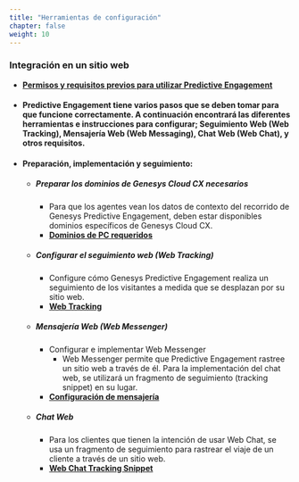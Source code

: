 ```yaml
---
title: "Herramientas de configuración"
chapter: false
weight: 10
---
```



### Integración en un sitio web

- **[Permisos y requisitos previos para utilizar Predictive Engagement](https://help.mypurecloud.com/articles/predictive-engagement-permissions-overview/)**  

- #### Predictive Engagement tiene varios pasos que se deben tomar para que funcione correctamente. A continuación encontrará las diferentes herramientas e instrucciones para configurar; Seguimiento Web (Web Tracking), Mensajería Web (Web Messaging), Chat Web (Web Chat), y otros requisitos.  
- #### Preparación, implementación y seguimiento:
    - ##### Preparar los dominios de Genesys Cloud CX necesarios
        - Para que los agentes vean los datos de contexto del recorrido de Genesys Predictive Engagement, deben estar disponibles dominios específicos de Genesys Cloud CX.
        - **[Dominios de PC requeridos](https://all.docs.genesys.com/ATC/RequiredPCDomains)** 
    - ##### Configurar el seguimiento web (Web Tracking) 
        - Configure cómo Genesys Predictive Engagement realiza un seguimiento de los visitantes a medida que se desplazan por su sitio web.
        - **[Web Tracking](https://all.docs.genesys.com/ATC/Current/AdminGuide/Web_tracking)**  
    - ##### Mensajería Web (Web Messenger) 
        - Configurar e implementar Web Messenger
            - Web Messenger permite que Predictive Engagement rastree un sitio web a través de él. Para la implementación del chat web, se utilizará un fragmento de seguimiento (tracking snippet) en su lugar.
        - **[Configuración de mensajería](https://all.docs.genesys.com/ATC/Current/AdminGuide/Messenger_configuration)**  

    - ##### Chat Web 
        - Para los clientes que tienen la intención de usar Web Chat, se usa un fragmento de seguimiento para rastrear el viaje de un cliente a través de un sitio web.
        - **[Web Chat Tracking Snippet](https://all.docs.genesys.com/ATC/Current/AdminGuide/Tracking_snippet)**  